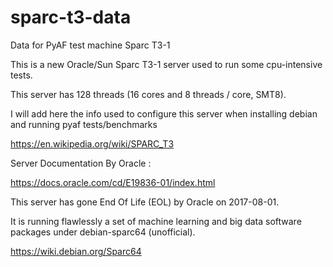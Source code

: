 # sparc-t3-data
Data for PyAF test machine Sparc T3-1

This is a new Oracle/Sun Sparc T3-1 server used to run some cpu-intensive tests.

This server has 128 threads (16 cores and 8 threads / core, SMT8).

I will add here the info used to configure this server when installing debian and running pyaf tests/benchmarks

https://en.wikipedia.org/wiki/SPARC_T3

Server Documentation By Oracle : 

https://docs.oracle.com/cd/E19836-01/index.html
        
This server has gone End Of Life (EOL) by Oracle on 2017-08-01. 

It is running flawlessly a set of machine learning and big data software packages under debian-sparc64 (unofficial).

https://wiki.debian.org/Sparc64
